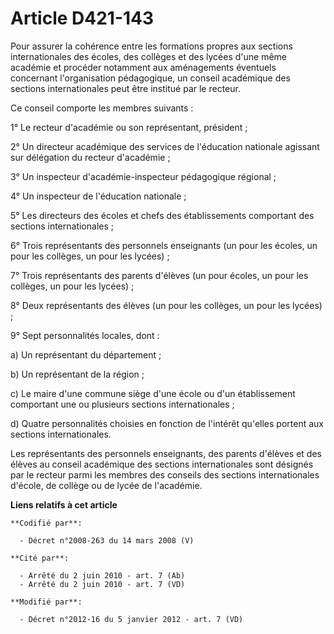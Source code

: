 # Article D421-143

Pour assurer la cohérence entre les formations propres aux sections internationales des écoles, des collèges et des lycées
d'une même académie et procéder notamment aux aménagements éventuels concernant l'organisation pédagogique, un conseil
académique des sections internationales peut être institué par le recteur. 

Ce conseil comporte les membres suivants : 

1° Le recteur d'académie ou son représentant, président ; 

2° Un             directeur académique des services de l'éducation nationale agissant sur délégation du recteur d'académie ; 

3° Un inspecteur d'académie-inspecteur pédagogique régional ; 

4° Un inspecteur de l'éducation nationale ; 

5° Les directeurs des écoles et chefs des établissements comportant des sections internationales ; 

6° Trois représentants des personnels enseignants (un pour les écoles, un pour les collèges, un pour les lycées) ; 

7° Trois représentants des parents d'élèves (un pour écoles, un pour les collèges, un pour les lycées) ; 

8° Deux représentants des élèves (un pour les collèges, un pour les lycées) ; 

9° Sept personnalités locales, dont : 

a) Un représentant du département ; 

b) Un représentant de la région ; 

c) Le maire d'une commune siège d'une école ou d'un établissement comportant une ou plusieurs sections internationales ; 

d) Quatre personnalités choisies en fonction de l'intérêt qu'elles portent aux sections internationales. 

Les représentants des personnels enseignants, des parents d'élèves et des élèves au conseil académique des sections
internationales sont désignés par le recteur parmi les membres des conseils des sections internationales d'école, de collège
ou de lycée de l'académie.

**Liens relatifs à cet article**

	**Codifié par**:

	  - Décret n°2008-263 du 14 mars 2008 (V)

	**Cité par**:

	  - Arrêté du 2 juin 2010 - art. 7 (Ab)
	  - Arrêté du 2 juin 2010 - art. 7 (VD)

	**Modifié par**:

	  - Décret n°2012-16 du 5 janvier 2012 - art. 7 (VD)
